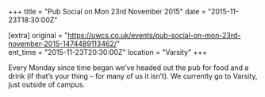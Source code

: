+++
title = "Pub Social on Mon 23rd November 2015"
date = "2015-11-23T18:30:00Z"

[extra]
original = "https://uwcs.co.uk/events/pub-social-on-mon-23rd-november-2015-1474489113462/"    
ent_time = "2015-11-23T20:30:00Z"
location = "Varsity"
+++

Every Monday since time began we’ve headed out the pub for food and a drink (if that’s your thing – for many of us it isn’t). We currently go to Varsity, just outside of campus.

